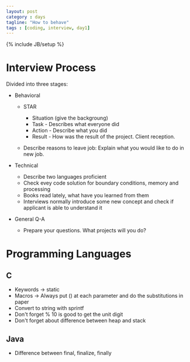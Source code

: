 ```yaml
---
layout: post
category : days
tagline: "How to behave"
tags : [coding, interview, day1]
---
```


{% include JB/setup %}

# Interview Process

Divided into three stages:

* Behavioral
    * STAR 
        * Situation (give the backgroung)
        * Task - Describes what everyone did
        * Action - Describe what you did
        * Result - How was the result of the project. Client reception.

    * Describe reasons to leave job: Explain what you would like to do in new job.

* Technical 
    * Describe two languages proficient
    * Check evey code solution for boundary conditions, memory and processing 
    * Books read lately, what have you learned from them
    * Interviews normally introduce some new concept and check if applicant is able to understand it

* General Q-A
    * Prepare your questions. What projects will you do?

# Programming Languages

## C

* Keywords -> static
* Macros -> Always put () at each parameter and do the substitutions in paper
* Convert to string with sprintf
* Don't forget % 10 is good to get the unit digit
* Don't forget about difference between heap and stack

## Java

* Difference between final, finalize, finally
